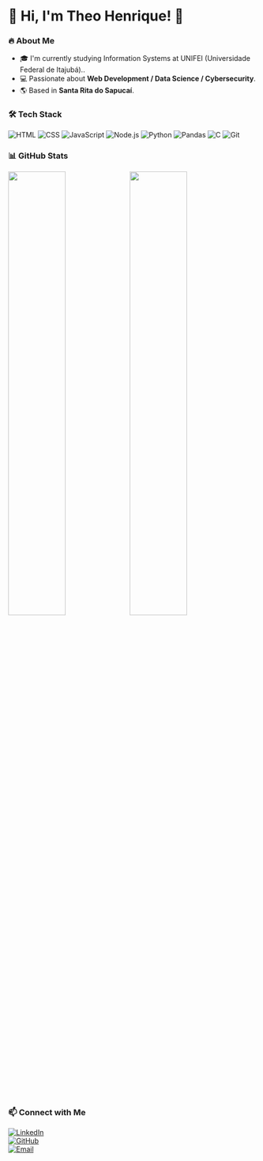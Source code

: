# 🚀 Hi, I'm Theo Henrique! 👋  

### 🔥 About Me  
- 🎓 I'm currently studying Information Systems at UNIFEI (Universidade Federal de Itajubá)..  
- 💻 Passionate about **Web Development / Data Science / Cybersecurity**.  
- 🌎 Based in **Santa Rita do Sapucaí**.  

### 🛠️ Tech Stack  
![HTML](https://img.shields.io/badge/-HTML-orange?logo=html5&logoColor=white&style=for-the-badge)  ![CSS](https://img.shields.io/badge/-CSS-blue?logo=css3&logoColor=white&style=for-the-badge)  ![JavaScript](https://img.shields.io/badge/-JavaScript-yellow?logo=javascript&logoColor=black&style=for-the-badge) ![Node.js](https://img.shields.io/badge/-Node.js-green?logo=node.js&logoColor=white&style=for-the-badge)  ![Python](https://img.shields.io/badge/-Python-blue?logo=python&logoColor=yellow&style=for-the-badge) ![Pandas](https://img.shields.io/badge/-Pandas-purple?logo=pandas&logoColor=white&style=for-the-badge)  ![C](https://img.shields.io/badge/-C-lightgrey?logo=c&logoColor=white&style=for-the-badge)  ![Git](https://img.shields.io/badge/-Git-red?logo=git&logoColor=white&style=for-the-badge)  

### 📊 GitHub Stats  
<img src="https://github-readme-stats.vercel.app/api?username=theohenriqueazevedo&show_icons=true&theme=dark" width="48%">  
<img src="https://github-readme-streak-stats.herokuapp.com/?user=theohenriqueazevedo&theme=dark" width="48%">  

### 📫 Connect with Me  
[![LinkedIn](https://img.shields.io/badge/-LinkedIn-blue?logo=linkedin&logoColor=white&style=for-the-badge)](https://linkedin.com/in/theo-henrique-azevedo7439/)  
[![GitHub](https://img.shields.io/badge/-GitHub-black?logo=github&logoColor=white&style=for-the-badge)](https://github.com/theohenriqueazevedo)  
[![Email](https://img.shields.io/badge/-Email-red?logo=gmail&logoColor=white&style=for-the-badge)](mailto:pereiratheo07@gmail.com)  
